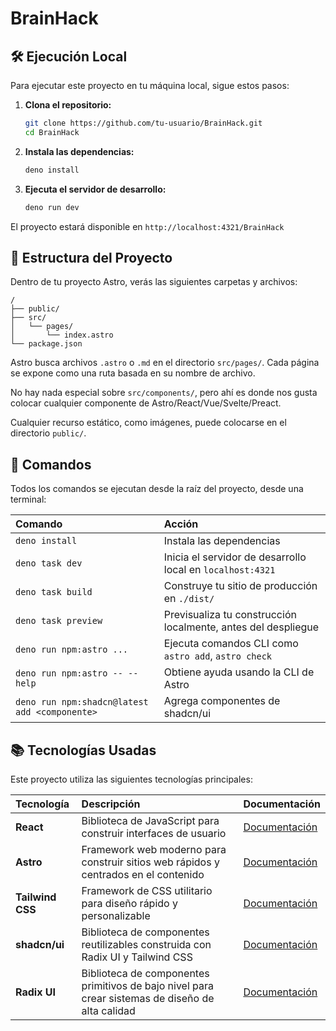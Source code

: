 # BrainHack

## 🛠️ Ejecución Local

Para ejecutar este proyecto en tu máquina local, sigue estos pasos:

1. **Clona el repositorio:**
   ```bash
   git clone https://github.com/tu-usuario/BrainHack.git
   cd BrainHack
   ```

2. **Instala las dependencias:**
   ```bash
   deno install
   ```

3. **Ejecuta el servidor de desarrollo:**
   ```bash
   deno run dev
   ```

El proyecto estará disponible en `http://localhost:4321/BrainHack`

## 🚀 Estructura del Proyecto

Dentro de tu proyecto Astro, verás las siguientes carpetas y archivos:

```text
/
├── public/
├── src/
│   └── pages/
│       └── index.astro
└── package.json
```

Astro busca archivos `.astro` o `.md` en el directorio `src/pages/`. Cada página se expone como una
ruta basada en su nombre de archivo.

No hay nada especial sobre `src/components/`, pero ahí es donde nos gusta colocar cualquier
componente de Astro/React/Vue/Svelte/Preact.

Cualquier recurso estático, como imágenes, puede colocarse en el directorio `public/`.

## 🧞 Comandos

Todos los comandos se ejecutan desde la raíz del proyecto, desde una terminal:

| Comando                | Acción                                           |
| :--------------------- | :----------------------------------------------- |
| `deno install`         | Instala las dependencias                         |
| `deno task dev`             | Inicia el servidor de desarrollo local en `localhost:4321` |
| `deno task build`           | Construye tu sitio de producción en `./dist/`    |
| `deno task preview`         | Previsualiza tu construcción localmente, antes del despliegue |
| `deno run npm:astro ...`       | Ejecuta comandos CLI como `astro add`, `astro check` |
| `deno run npm:astro -- --help` | Obtiene ayuda usando la CLI de Astro            |
| `deno run npm:shadcn@latest add <componente>` | Agrega componentes de shadcn/ui |

## 📚 Tecnologías Usadas

Este proyecto utiliza las siguientes tecnologías principales:

| Tecnología | Descripción | Documentación |
| :--------- | :---------- | :------------ |
| **React** | Biblioteca de JavaScript para construir interfaces de usuario | [Documentación](https://react.dev/) |
| **Astro** | Framework web moderno para construir sitios web rápidos y centrados en el contenido | [Documentación](https://docs.astro.build/) |
| **Tailwind CSS** | Framework de CSS utilitario para diseño rápido y personalizable | [Documentación](https://tailwindcss.com/docs) |
| **shadcn/ui** | Biblioteca de componentes reutilizables construida con Radix UI y Tailwind CSS | [Documentación](https://ui.shadcn.com/) |
| **Radix UI** | Biblioteca de componentes primitivos de bajo nivel para crear sistemas de diseño de alta calidad | [Documentación](https://www.radix-ui.com/) |

